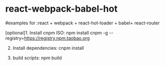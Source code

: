 # react-webpack-babel-hot
#examples for :react + webpack + react-hot-loader + babel+ react-router

[optional]1. Install cnpm ISO:
npm install cnpm -g --registry=https://registry.npm.taobao.org

2. Install dependencies:
cnpm install

3. build scripts:
npm build


